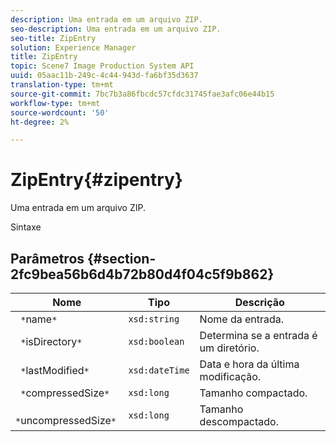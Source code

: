```yaml
---
description: Uma entrada em um arquivo ZIP.
seo-description: Uma entrada em um arquivo ZIP.
seo-title: ZipEntry
solution: Experience Manager
title: ZipEntry
topic: Scene7 Image Production System API
uuid: 05aac11b-249c-4c44-943d-fa6bf35d3637
translation-type: tm+mt
source-git-commit: 7bc7b3a86fbcdc57cfdc31745fae3afc06e44b15
workflow-type: tm+mt
source-wordcount: '50'
ht-degree: 2%

---
```



# ZipEntry{#zipentry}

Uma entrada em um arquivo ZIP.

Sintaxe

## Parâmetros {#section-2fc9bea56b6d4b72b80d4f04c5f9b862}

| Nome | Tipo | Descrição |
|---|---|---|
| ` *`name`*` | `xsd:string` | Nome da entrada. |
| ` *`isDirectory`*` | `xsd:boolean` | Determina se a entrada é um diretório. |
| ` *`lastModified`*` | `xsd:dateTime` | Data e hora da última modificação. |
| ` *`compressedSize`*` | `xsd:long` | Tamanho compactado. |
| ` *`uncompressedSize`*` | `xsd:long` | Tamanho descompactado. |

